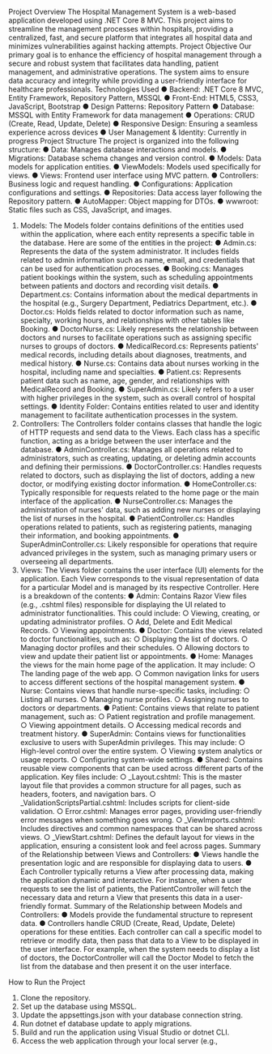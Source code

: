 Project Overview
The Hospital Management System is a web-based application developed using .NET Core
8 MVC. This project aims to streamline the management processes within hospitals,
providing a centralized, fast, and secure platform that integrates all hospital data and
minimizes vulnerabilities against hacking attempts.
Project Objective
Our primary goal is to enhance the efficiency of hospital management through a secure and
robust system that facilitates data handling, patient management, and administrative
operations. The system aims to ensure data accuracy and integrity while providing a
user-friendly interface for healthcare professionals.
Technologies Used
● Backend: .NET Core 8 MVC, Entity Framework, Repository Pattern, MSSQL
● Front-End: HTML5, CSS3, JavaScript, Bootstrap
● Design Patterns: Repository Pattern
● Database: MSSQL with Entity Framework for data management
● Operations: CRUD (Create, Read, Update, Delete)
● Responsive Design: Ensuring a seamless experience across devices
● User Management & Identity: Currently in progress
Project Structure
The project is organized into the following structure:
● Data: Manages database interactions and models.
● Migrations: Database schema changes and version control.
● Models: Data models for application entities.
● ViewModels: Models used specifically for views.
● Views: Frontend user interface using MVC pattern.
● Controllers: Business logic and request handling.
● Configurations: Application configurations and settings.
● Repositories: Data access layer following the Repository pattern.
● AutoMapper: Object mapping for DTOs.
● wwwroot: Static files such as CSS, JavaScript, and images.
1. Models:
The Models folder contains definitions of the entities used within the application, where each
entity represents a specific table in the database. Here are some of the entities in the
project:
● Admin.cs: Represents the data of the system administrator. It includes fields related
to admin information such as name, email, and credentials that can be used for
authentication processes.
● Booking.cs: Manages patient bookings within the system, such as scheduling
appointments between patients and doctors and recording visit details.
● Department.cs: Contains information about the medical departments in the hospital
(e.g., Surgery Department, Pediatrics Department, etc.).
● Doctor.cs: Holds fields related to doctor information such as name, specialty,
working hours, and relationships with other tables like Booking.
● DoctorNurse.cs: Likely represents the relationship between doctors and nurses to
facilitate operations such as assigning specific nurses to groups of doctors.
● MedicalRecord.cs: Represents patients' medical records, including details about
diagnoses, treatments, and medical history.
● Nurse.cs: Contains data about nurses working in the hospital, including name and
specialties.
● Patient.cs: Represents patient data such as name, age, gender, and relationships
with MedicalRecord and Booking.
● SuperAdmin.cs: Likely refers to a user with higher privileges in the system, such as
overall control of hospital settings.
● Identity Folder: Contains entities related to user and identity management to
facilitate authentication processes in the system.
2. Controllers:
The Controllers folder contains classes that handle the logic of HTTP requests and send
data to the Views. Each class has a specific function, acting as a bridge between the user
interface and the database.
● AdminController.cs: Manages all operations related to administrators, such as
creating, updating, or deleting admin accounts and defining their permissions.
● DoctorController.cs: Handles requests related to doctors, such as displaying the list
of doctors, adding a new doctor, or modifying existing doctor information.
● HomeController.cs: Typically responsible for requests related to the home page or
the main interface of the application.
● NurseController.cs: Manages the administration of nurses' data, such as adding
new nurses or displaying the list of nurses in the hospital.
● PatientController.cs: Handles operations related to patients, such as registering
patients, managing their information, and booking appointments.
● SuperAdminController.cs: Likely responsible for operations that require advanced
privileges in the system, such as managing primary users or overseeing all
departments.
3. Views:
The Views folder contains the user interface (UI) elements for the application. Each View
corresponds to the visual representation of data for a particular Model and is managed by its
respective Controller. Here is a breakdown of the contents:
● Admin: Contains Razor View files (e.g., .cshtml files) responsible for displaying the
UI related to administrator functionalities. This could include:
○ Viewing, creating, or updating administrator profiles.
○ Add, Delete and Edit Medical Records.
○ Viewing appointments.
● Doctor: Contains the views related to doctor functionalities, such as:
○ Displaying the list of doctors.
○ Managing doctor profiles and their schedules.
○ Allowing doctors to view and update their patient list or appointments.
● Home: Manages the views for the main home page of the application. It may include:
○ The landing page of the web app.
○ Common navigation links for users to access different sections of the hospital
management system.
● Nurse: Contains views that handle nurse-specific tasks, including:
○ Listing all nurses.
○ Managing nurse profiles.
○ Assigning nurses to doctors or departments.
● Patient: Contains views that relate to patient management, such as:
○ Patient registration and profile management.
○ Viewing appointment details.
○ Accessing medical records and treatment history.
● SuperAdmin: Contains views for functionalities exclusive to users with SuperAdmin
privileges. This may include:
○ High-level control over the entire system.
○ Viewing system analytics or usage reports.
○ Configuring system-wide settings.
● Shared: Contains reusable view components that can be used across different parts
of the application. Key files include:
○ _Layout.cshtml: This is the master layout file that provides a common
structure for all pages, such as headers, footers, and navigation bars.
○ _ValidationScriptsPartial.cshtml: Includes scripts for client-side validation.
○ Error.cshtml: Manages error pages, providing user-friendly error messages
when something goes wrong.
○ _ViewImports.cshtml: Includes directives and common namespaces that
can be shared across views.
○ _ViewStart.cshtml: Defines the default layout for views in the application,
ensuring a consistent look and feel across pages.
Summary of the Relationship between Views and Controllers:
● Views handle the presentation logic and are responsible for displaying data to users.
● Each Controller typically returns a View after processing data, making the
application dynamic and interactive.
For instance, when a user requests to see the list of patients, the PatientController will
fetch the necessary data and return a View that presents this data in a user-friendly format.
Summary of the Relationship between Models and Controllers:
● Models provide the fundamental structure to represent data.
● Controllers handle CRUD (Create, Read, Update, Delete) operations for these
entities.
Each controller can call a specific model to retrieve or modify data, then pass that data to a
View to be displayed in the user interface. For example, when the system needs to display a
list of doctors, the DoctorController will call the Doctor Model to fetch the list from the
database and then present it on the user interface.

How to Run the Project
1. Clone the repository.
2. Set up the database using MSSQL.
3. Update the appsettings.json with your database connection string.
4. Run dotnet ef database update to apply migrations.
5. Build and run the application using Visual Studio or dotnet CLI.
6. Access the web application through your local server (e.g.,
